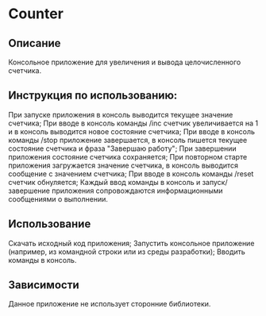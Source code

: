 # Counter

## Описание
Консольное приложение для увеличения и вывода целочисленного счетчика.

## Инструкция по использованию:

При запуске приложения в консоль выводится текущее значение счетчика;
При вводе в консоль команды /inc счетчик увеличивается на 1 и в консоль выводится новое состояние счетчика;
При вводе в консоль команды /stop приложение завершается, в консоль пишется текущее состояние счетчика и фраза "Завершаю работу";
При завершении приложения состояние счетчика сохраняется;
При повторном старте приложения загружается значение счетчика, в консоль выводится сообщение с значением счетчика;
При вводе в консоль команды /reset счетчик обнуляется;
Каждый ввод команды в консоль и запуск/завершение приложения сопровождаются информационными сообщениями о выполнении.

## Использование
Скачать исходный код приложения;
Запустить консольное приложение (например, из командной строки или из среды разработки);
Вводить команды в консоль.

## Зависимости
Данное приложение не использует сторонние библиотеки.
